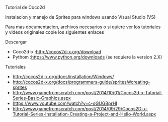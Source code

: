 Tutorial de Coco2d

Instalacion y manejo de Sprites para windows usando Visual Studio (VS)

Para mas documentacion, archivos necesarios o si quiere ver los tutoriales y videos originales copie los siguientes enlaces

Descargar

- Coco2d-x :http://cocos2d-x.org/download
- Pythom :https://www.python.org/downloads (se requiere la version 2.X)

Tutoriales

- http://cocos2d-x.org/docs/installation/Windows/
- http://cocos2d-x.org/docs/programmers-guide/sprites/#creating-sprites
- http://www.gamefromscratch.com/post/2014/10/01/Cocos2d-x-Tutorial-Series-Basic-Graphics.aspx
- https://www.youtube.com/watch?v=c-oGUGBprHI
- http://www.gamefromscratch.com/post/2014/09/29/Cocos2D-x-Tutorial-Series-Installation-Creating-a-Project-and-Hello-World.aspx
